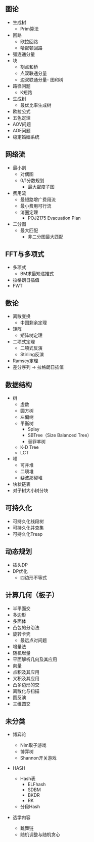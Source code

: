 ## 图论

- 生成树
	- Prim算法
- 回路 
	- 欧拉回路
	- 哈密顿回路
- 强连通分量
- 块
	- 割点和桥
	- 点双联通分量
	- 边双联通分量- 图和树
- 路径问题
	- K短路
- 生成树
	- 最优比率生成树
- 欧拉公式
- 五色定理
- AOV问题
- AOE问题
- 稳定婚姻系统




## 网络流

- 最小割
	- 对偶图
	- 0/1分数规划
		- 最大密度子图
- 费用流
	- 最短路增广费用流
	- 最小费用可行流
	- 消圈定理
		- POJ2175 Evacuation Plan
- 二分图
	- 最大匹配
		- 非二分图最大匹配





## FFT与多项式

- 多项式
	- BM求最短递推式
- 拉格朗日插值
- FWT

## 数论

- 离散变换
	- 中国剩余定理
- 矩阵
	- 矩阵树定理
- 二项式定理
	- 二项式反演
	- Stirling反演
- Ramsey定理
- 差分序列 -> 拉格朗日插值



## 数据结构

- 树
	- 虚数
	- 圆方树
	- 左偏树
	- 平衡树
		- Splay
		- SBTree（Size Balanced Tree）
		- 替罪羊树
	- K-D Tree
	- LCT
- 堆
	- 可并堆
	- 二项堆
	- 斐波那契堆
- 块状链表
- 对子树大小树分块



## 可持久化

- 可持久化线段树
- 可持久化并查集
- 可持久化Treap




## 动态规划

- 插头DP
- DP优化
	- 四边形不等式



## 计算几何（板子）

- 半平面交
- 多边形
- 多面体
- 凸包的分治法
- 旋转卡壳
	- 最远点对问题
- 增量法
- 随机增量
- 平面解析几何及其应用
- 向量
- 点积及其应用
- 叉积及其应用
- 凸多边形的交
- 离散化与扫描
- 圆反演
- 三维圆交



## 未分类

- 博弈论
	- Nim取子游戏
	- 博弈树
	- Shannon开关游戏

- HASH
	- Hash表
		- ELFhash
		- SDBM
		- BKDR
		- RK
	- 分段Hash

- 选学内容
	- 跳舞链
	- 随机调整与随机贪心
